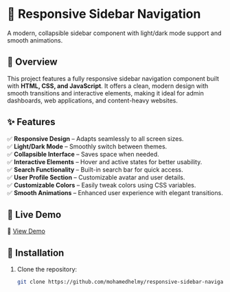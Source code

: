 # 📌 Responsive Sidebar Navigation

A modern, collapsible sidebar component with light/dark mode support and smooth animations.

## 🚀 Overview  
This project features a fully responsive sidebar navigation component built with **HTML, CSS, and JavaScript**. It offers a clean, modern design with smooth transitions and interactive elements, making it ideal for admin dashboards, web applications, and content-heavy websites.

## ✨ Features  
✅ **Responsive Design** – Adapts seamlessly to all screen sizes.  
✅ **Light/Dark Mode** – Smoothly switch between themes.  
✅ **Collapsible Interface** – Saves space when needed.  
✅ **Interactive Elements** – Hover and active states for better usability.  
✅ **Search Functionality** – Built-in search bar for quick access.  
✅ **User Profile Section** – Customizable avatar and user details.  
✅ **Customizable Colors** – Easily tweak colors using CSS variables.  
✅ **Smooth Animations** – Enhanced user experience with elegant transitions.  

## 🎥 Live Demo  
🔗 [View Demo](https://mohamedhelmy.github.io/responsive-sidebar-navigation/)  

## 📂 Installation  
1. Clone the repository:  
   ```sh
   git clone https://github.com/mohamedhelmy/responsive-sidebar-navigation.git
